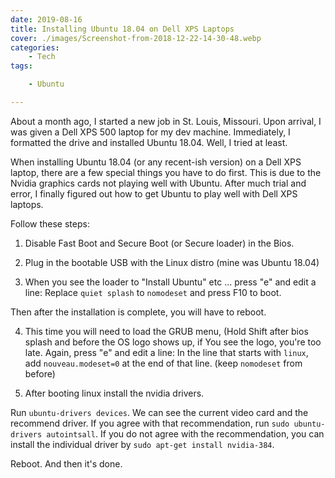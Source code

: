```yaml
---
date: 2019-08-16
title: Installing Ubuntu 18.04 on Dell XPS Laptops
cover: ./images/Screenshot-from-2018-12-22-14-30-48.webp
categories:
    - Tech
tags:

    - Ubuntu

---
```


About a month ago, I started a new job in St. Louis, Missouri. Upon arrival, I was given a Dell XPS 500 laptop for my dev machine. Immediately, I formatted the drive and installed Ubuntu 18.04. Well, I tried at least. 

When installing Ubuntu 18.04 (or any recent-ish version) on a Dell XPS laptop, there are a few special things you have to do first. This is due to the Nvidia graphics cards not playing well with Ubuntu. After much trial and error, I finally figured out how to get Ubuntu to play well with Dell XPS laptops.

Follow these steps:

1. Disable Fast Boot and Secure Boot (or Secure loader) in the Bios.

2. Plug in the bootable USB with the Linux distro (mine was Ubuntu 18.04)

3. When you see the loader to "Install Ubuntu" etc ... press "e" and edit a line:
Replace `quiet splash` to `nomodeset` and press F10 to boot.

Then after the installation is complete, you will have to reboot.

4. This time you will need to load the GRUB menu, (Hold Shift after bios splash and before the OS logo shows up, if You see the logo, you're too late. Again, press "e" and edit a line:
In the line that starts with `linux`, add `nouveau.modeset=0` at the end of that line. (keep `nomodeset` from before)

5. After booting linux install the nvidia drivers.

Run `ubuntu-drivers devices`. We can see the current video card and the recommend driver. If you agree with that recommendation, run `sudo ubuntu-drivers autointsall`.
If you do not agree with the recommendation, you can install the individual driver by `sudo apt-get install nvidia-384`.

Reboot. And then it's done.